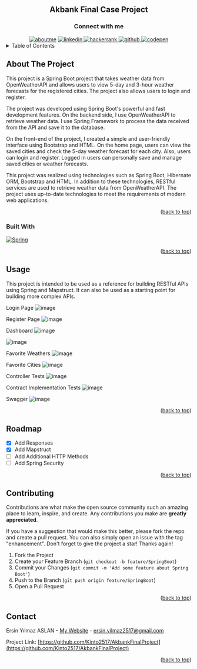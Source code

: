 <h2 align="center">Akbank Final Case Project</h2>
<h3 align="center">Connect with me</h3>

<div style="margin-top:10px" align="center">
  <div>
     <a href="https://kinto2517.github.io" target="blank"><img src="https://img.shields.io/badge/website-000000?style=for-the-badge&logo=About.me&logoColor=white" alt="aboutme"/></a>
     <a  href="https://linkedin.com/in/ersinya" target="_blank">
      <img src="https://img.shields.io/badge/Linked%20In-0A66C2.svg?style=for-the-badge&logo=linkedin&logoColor=white" alt="linkedin"/>
    </a>
    <a  href="https://www.hackerrank.com/ersin_yilmaz2517?hr_r=1" target="_blank">
      <img src="https://img.shields.io/badge/-Hackerrank-2EC866?style=for-the-badge&logo=HackerRank&logoColor=white" alt="hackerrank"/>
    </a>
    <a  href="https://github.com/Kinto2517" target="_blank">
      <img src="https://img.shields.io/badge/GitHub-100000?style=for-the-badge&logo=github&logoColor=white" alt="github"/>
    </a>
     <a href="https://codepen.io/kinto2517" target="_blank">
      <img src="https://img.shields.io/badge/Codepen-000000.svg?style=for-the-badge&logo=codepen&logoColor=white" alt="codepen"/>
    </a>

  </div>
</div>


<!-- TABLE OF CONTENTS -->
<details>
  <summary>Table of Contents</summary>
  <ol>
    <li>
      <a href="#about-the-project">About The Project</a>
      <ul>
        <li><a href="#built-with">Built With</a></li>
      </ul>
    </li>
    <li><a href="#usage">Usage</a></li>
    <li><a href="#roadmap">Roadmap</a></li>
    <li><a href="#contributing">Contributing</a></li>
    <li><a href="#contact">Contact</a></li>
  </ol>
</details>



<!-- ABOUT THE PROJECT -->
## About The Project

This project is a Spring Boot project that takes weather data from OpenWeatherAPI and allows users to view 5-day and 3-hour weather forecasts for the registered cities. The project also allows users to login and register.

The project was developed using Spring Boot's powerful and fast development features. On the backend side, I use OpenWeatherAPI to retrieve weather data. I use Spring Framework to process the data received from the API and save it to the database.

On the front-end of the project, I created a simple and user-friendly interface using Bootstrap and HTML. On the home page, users can view the saved cities and check the 5-day weather forecast for each city. Also, users can login and register. Logged in users can personally save and manage saved cities or weather forecasts.

This project was realized using technologies such as Spring Boot, Hibernate ORM, Bootstrap and HTML. In addition to these technologies, RESTful services are used to retrieve weather data from OpenWeatherAPI. The project uses up-to-date technologies to meet the requirements of modern web applications.

<p align="right">(<a href="#readme-top">back to top</a>)</p>



### Built With

[![Spring][Spring]][Spring-url]

<p align="right">(<a href="#readme-top">back to top</a>)</p>



<!-- USAGE EXAMPLES -->
## Usage

This project is intended to be used as a reference for building RESTful APIs using Spring and Mapstruct. It can also be used as a starting point for building more complex APIs.

Login Page
![image](https://github.com/Kinto2517/AkbankFinalProject/assets/54002766/b4c00c0b-aefd-44af-a6ad-99bbe443e71e)

Register Page
![image](https://github.com/Kinto2517/AkbankFinalProject/assets/54002766/e6eea168-8fc6-4ca7-86c9-16f2ab8b9480)

Dashboard
![image](https://github.com/Kinto2517/AkbankFinalProject/assets/54002766/809ada9d-4cfc-4f10-8817-aa247df6c004)

![image](https://github.com/Kinto2517/AkbankFinalProject/assets/54002766/1305b8d6-74b7-4d22-a29c-af288726329d)

Favorite Weathers
![image](https://github.com/Kinto2517/AkbankFinalProject/assets/54002766/af273421-80b3-4e3e-ac54-f6501a3f3b7e)

Favorite Cities
![image](https://github.com/Kinto2517/AkbankFinalProject/assets/54002766/03f3dd93-02aa-42e2-938e-d9cbdb26f323)

Controller Tests
![image](https://github.com/Kinto2517/AkbankFinalProject/assets/54002766/32aaf7a9-2a28-4734-b20c-d8eaf62a69fb)

Contract Implementation Tests
![image](https://github.com/Kinto2517/AkbankFinalProject/assets/54002766/a8ab0047-7fd0-4228-8d04-4ee10f275d68)

Swagger
![image](https://github.com/Kinto2517/AkbankFinalProject/assets/54002766/c2ae421a-3cb0-415b-8af2-67ca25b85bee)


<p align="right">(<a href="#readme-top">back to top</a>)</p>



<!-- ROADMAP -->
## Roadmap

- [x] Add Responses
- [x] Add Mapstruct
- [ ] Add Additional HTTP Methods
- [ ] Add Spring Security 

<p align="right">(<a href="#readme-top">back to top</a>)</p>



<!-- CONTRIBUTING -->
## Contributing

Contributions are what make the open source community such an amazing place to learn, inspire, and create. Any contributions you make are **greatly appreciated**.

If you have a suggestion that would make this better, please fork the repo and create a pull request. You can also simply open an issue with the tag "enhancement".
Don't forget to give the project a star! Thanks again!

1. Fork the Project
2. Create your Feature Branch (`git checkout -b feature/SpringBoot`)
3. Commit your Changes (`git commit -m 'Add some feature about Spring Boot'`)
4. Push to the Branch (`git push origin feature/SpringBoot`)
5. Open a Pull Request

<p align="right">(<a href="#readme-top">back to top</a>)</p>



<!-- CONTACT -->
## Contact

Ersin Yılmaz ASLAN - [My Website](https://kinto2517.github.io) - ersin.yilmaz2517@gmail.com

Project Link: [https://github.com/Kinto2517/AkbankFinalProject](https://github.com/Kinto2517/AkbankFinalProject)

<p align="right">(<a href="#readme-top">back to top</a>)</p>





<!-- MARKDOWN LINKS & IMAGES -->
<!-- https://www.markdownguide.org/basic-syntax/#reference-style-links -->
[Spring]: https://img.shields.io/badge/Spring-6DB33F?style=for-the-badge&logo=spring&logoColor=white
[Spring-url]: https://spring.io/
